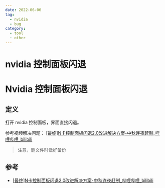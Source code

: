```yaml
---
date: 2022-06-06
tag:
  - nvidia
  - bug
category:
  - tool
  - other
---
```


# nvidia 控制面板闪退

# Nvidia 控制面板闪退


## 定义

打开 nvidia 控制面板，界面直接闪退。

参考视频解决问题： [[最终]N卡控制面板闪退2.0改进解决方案-中秋连夜赶制_哔哩哔哩_bilibili](https://www.bilibili.com/video/BV18L411x71d?spm_id_from=333.788.b_636f6d6d656e74.5)

> 注意，删文件时做好备份

## 参考

- [[最终]N卡控制面板闪退2.0改进解决方案-中秋连夜赶制_哔哩哔哩_bilibili](https://www.bilibili.com/video/BV18L411x71d?spm_id_from=333.788.b_636f6d6d656e74.5)
